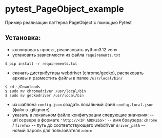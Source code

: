 # pytest_PageObject_example
Пример реализации паттерна PageObject с помощью Pytest 

## Установка:
- клонировать проект, реализовать python3.12 venv
- установить зависимости из файла `requirements.txt`
```code
$ pip install -r requirements.txt
```
- скачать дистрибутивы webdriver (chrome/gecko), распаковать архивы и разместить файлы в папке `/usr/local/bin/`
```code
$ cd ~/Downloads
$ sudo mv chromedriver /usr/local/bin
$ sudo mv geckodriver /usr/local/bin
```
- из шаблона `config.json` создать локальный файл `config.local.json` (файл в .gitignore)
- указать в локальном файле конфигурации следующие значения:
-- url сервера в формате `'http://<IP ADDRESS>'`
-- имя браузера: `chrome` / `firefox`
-- путь до соответствующего webdriver `driver_path`
-- новый пароль для пользователя `admin`
